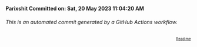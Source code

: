 **Parixshit Committed on: Sat, 20 May 2023 11:04:20 AM** <!-- f49b98d9-4823-4811-8a95-30cce77ba111 -->

###### This is an automated commit generated by a GitHub Actions workflow.

<div align="right"><sub><sup><a href="https://github.com/Parixshit/AutoCommit.git">Read me</a></sup></sub></div>
